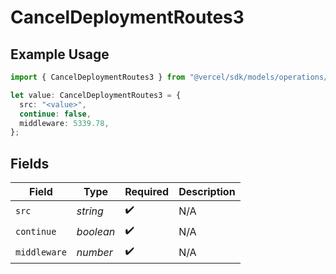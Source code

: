 # CancelDeploymentRoutes3

## Example Usage

```typescript
import { CancelDeploymentRoutes3 } from "@vercel/sdk/models/operations/canceldeployment.js";

let value: CancelDeploymentRoutes3 = {
  src: "<value>",
  continue: false,
  middleware: 5339.78,
};
```

## Fields

| Field              | Type               | Required           | Description        |
| ------------------ | ------------------ | ------------------ | ------------------ |
| `src`              | *string*           | :heavy_check_mark: | N/A                |
| `continue`         | *boolean*          | :heavy_check_mark: | N/A                |
| `middleware`       | *number*           | :heavy_check_mark: | N/A                |